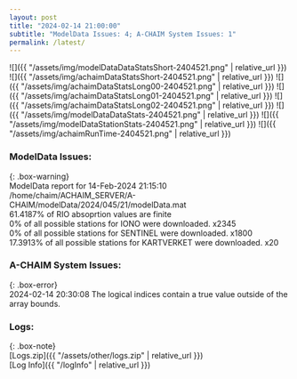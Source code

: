 ```yaml
---
layout: post
title: "2024-02-14 21:00:00"
subtitle: "ModelData Issues: 4; A-CHAIM System Issues: 1"
permalink: /latest/
---
```


![]({{ "/assets/img/modelDataDataStatsShort-2404521.png" | relative_url }})
![]({{ "/assets/img/achaimDataStatsShort-2404521.png" | relative_url }})
![]({{ "/assets/img/achaimDataStatsLong00-2404521.png" | relative_url }})
![]({{ "/assets/img/achaimDataStatsLong01-2404521.png" | relative_url }})
![]({{ "/assets/img/achaimDataStatsLong02-2404521.png" | relative_url }})
![]({{ "/assets/img/modelDataDataStats-2404521.png" | relative_url }})
![]({{ "/assets/img/modelDataStationStats-2404521.png" | relative_url }})
![]({{ "/assets/img/achaimRunTime-2404521.png" | relative_url }})


### ModelData Issues:  
  
{: .box-warning}  
 ModelData report for 14-Feb-2024 21:15:10   
 /home/chaim/ACHAIM_SERVER/A-CHAIM/modelData/2024/045/21/modelData.mat   
 61.4187% of RIO absoprtion values are finite   
 0% of all possible stations for IONO were downloaded. x2345   
 0% of all possible stations for SENTINEL were downloaded. x1800   
 17.3913% of all possible stations for KARTVERKET were downloaded. x20   
  
### A-CHAIM System Issues:  
  
{: .box-error}  
2024-02-14 20:30:08 The logical indices contain a true value outside of the array bounds.  

### Logs:  
  
{: .box-note}  
[Logs.zip]({{ "/assets/other/logs.zip" | relative_url }})  
[Log Info]({{ "/logInfo" | relative_url }})  
